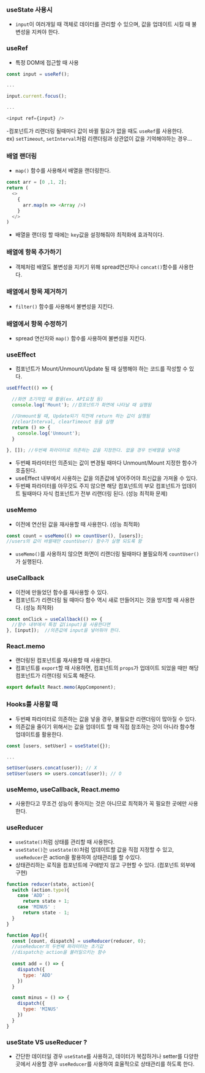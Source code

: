 ### useState 사용시
- `input`이 여러개일 때 객체로 데이터를 관리할 수 있으며, 값을 업데이트 시킬 때 불변성을 지켜야 한다.

### useRef
- 특정 DOM에 접근할 때 사용
```js
const input = useRef();

...

input.current.focus();

...

<input ref={input} />
```
-컴포넌트가 리랜더링 될때마다 값이 바뀔 필요가 없을 때도 `useRef`를 사용한다.<br>
ex) `setTimeout`, `setInterval`처럼 리랜더링과 상관없이 값을 기억해야하는 경우...

### 배열 랜더링
- `map()` 함수를 사용해서 배열을 랜더링한다.
```js
const arr = [0 ,1, 2];
return (
  <>
    {
      arr.map(n => <Array />)
    }
  </>
)
```
- 배열을 랜더링 할 때에는 `key`값을 설정해줘야 최적화에 효과적이다.

### 배열에 항목 추가하기
- 객체처럼 배열도 불변성을 지키기 위해 spread연산자나 `concat()`함수를 사용한다.

### 배열에서 항목 제거하기
- `filter()` 함수를 사용해서 불변성을 지킨다.

### 배열에서 항목 수정하기
- spread 연산자와 `map()` 함수를 사용하여 불변성을 지킨다.

### useEffect
- 컴포넌트가 Mount/Unmount/Update 될 때 실행해야 하는 코드를 작성할 수 있다.
```js
useEffect(() => {

  //화면 초기작업 때 활용(ex. API요청 등)
  console.log('Mount'); //컴포넌트가 화면에 나타날 때 실행됨

  //Unmount될 때, Update되기 직전에 return 하는 값이 실행됨
  //clearInterval, clearTimeout 등을 실행
  return () => {
    console.log('Unmount');
  }
  
}, []); //두번째 파라미터로 의존하는 값을 지정한다. 없을 경우 빈배열을 넣어줌
```
- 두번째 파라미터인 의존되는 값이 변경될 때마다 Unmount/Mount 지정한 함수가 호출된다.
- useEffect 내부에서 사용하는 값을 의존값에 넣어주어야 최신값을 가져올 수 있다.
- 두번째 파라미터를 아무것도 주지 않으면 해당 컴포넌트의 부모 컴포넌트가 업데이트 될때마다 자식 컴포넌트가 전부 리랜더링 된다. (성능 최적화 문제)

### useMemo
- 이전에 연산된 값을 재사용할 때 사용한다. (성능 최적화)
```js
const count = useMemo(() => countUser(), [users]);
//users의 값이 바뀔때만 countUser() 함수가 실행 되도록 함
```
- `useMemo()`를 사용하지 않으면 화면이 리랜더링 될때마다 불필요하게 `countUser()`가 실행된다.

### useCallback
- 이전에 만들었던 함수를 재사용할 수 있다.
- 컴포넌트가 리랜더링 될 때마다 함수 역시 새로 만들어지는 것을 방지할 때 사용한다. (성능 최적화)
```js
const onClick = useCallback(() => {
  //함수 내부에서 특정 값(input)을 사용한다면
}, [input]);  //의존값에 input을 넣어줘야 한다.
```

### React.memo
- 랜더링된 컴포넌트를 재사용할 때 사용한다.
- 컴포넌트를 `export`할 때 사용하면, 컴포넌트의 `props`가 업데이트 되었을 때만 해당 컴포넌트가 리랜더링 되도록 해준다.
```js
export default React.memo(AppComponent);
```

### Hooks를 사용할 때
- 두번째 파라미터로 의존하는 값을 넣을 경우, 불필요한 리랜더링이 많아질 수 있다. 
- 의존값을 줄이기 위해서는 값을 업데이트 할 때 직접 참조하는 것이 아니라 함수형 업데이트를 활용한다.
```js
const [users, setUser] = useState({});

...

setUser(users.concat(user)); // X
setUser(users => users.concat(user)); // O
```

### useMemo, useCallback, React.memo
- 사용한다고 무조건 성능이 좋아지는 것은 아니므로 최적화가 꼭 필요한 곳에만 사용한다.

### useReducer
- `useState()`처럼 상태를 관리할 때 사용한다.
- `useState()`는 `useState(0)`처럼 업데이트할 값을 직접 지정할 수 있고, `useReducer`은 action을 활용하여 상태관리를 할 수있다.
- 상태관리하는 로직을 컴포넌트에 구애받지 않고 구현할 수 있다. (컴포넌트 외부에 구현)
```js
function reducer(state, action){
  switch (action.type){
    case 'ADD' : 
      return state + 1;
    case 'MINUS' : 
      return state - 1;
  }
}

function App(){
  const [count, dispatch] = useReducer(reducer, 0);
  //useReducer의 두번째 파라미터는 초기값
  //dispatch는 action을 불러일으키는 함수
  
  const add = () => {
    dispatch({
      type: 'ADD'
    })
  }

  const minus = () => {
    dispatch({
      type: 'MINUS'
    })
  }
}
```

### useState VS useReducer ?
- 간단한 데이터일 경우 `useState`를 사용하고, 데이터가 복잡하거나 setter를 다양한 곳에서 사용할 경우 `useReducer`를 사용하여 효율적으로 상태관리를 하도록 한다.
